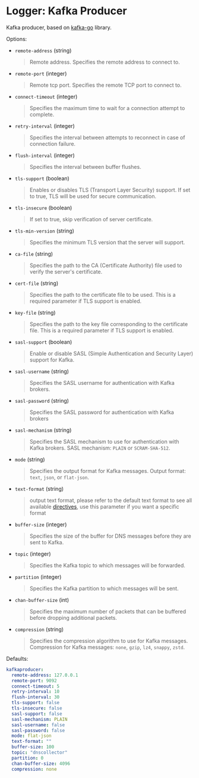 # Logger: Kafka Producer

Kafka producer, based on [kafka-go](https://github.com/segmentio/kafka-go) library.

Options:

* `remote-address` (string)
  > Remote address.
  > Specifies the remote address to connect to.

* `remote-port` (integer)
  > Remote tcp port.
  > Specifies the remote TCP port to connect to.

* `connect-timeout` (integer)
  > Specifies the maximum time to wait for a connection attempt to complete.

* `retry-interval` (integer)
  > Specifies the interval between attempts to reconnect in case of connection failure.

* `flush-interval` (integer)
  > Specifies the interval between buffer flushes.

* `tls-support` (boolean)
  > Enables or disables TLS (Transport Layer Security) support.
  > If set to true, TLS will be used for secure communication.

* `tls-insecure` (boolean)
  > If set to true, skip verification of server certificate.

* `tls-min-version` (string)
  > Specifies the minimum TLS version that the server will support.

* `ca-file` (string)
  > Specifies the path to the CA (Certificate Authority) file used to verify the server's certificate.

* `cert-file` (string)
  > Specifies the path to the certificate file to be used. This is a required parameter if TLS support is enabled.

* `key-file` (string)
  > Specifies the path to the key file corresponding to the certificate file. This is a required parameter if TLS support is enabled.

* `sasl-support` (boolean)
  > Enable or disable SASL (Simple Authentication and Security Layer) support for Kafka.

* `sasl-username` (string)
  > Specifies the SASL username for authentication with Kafka brokers.

* `sasl-password` (string)
  > Specifies the SASL password for authentication with Kafka brokers

* `sasl-mechanism` (string)
  > Specifies the SASL mechanism to use for authentication with Kafka brokers.
  > SASL mechanism: `PLAIN` or `SCRAM-SHA-512`.

* `mode` (string)
  > Specifies the output format for Kafka messages. Output format: `text`, `json`, or `flat-json`.

* `text-format` (string)
  > output text format, please refer to the default text format to see all available [directives](../configuration.md#custom-text-format), use this parameter if you want a specific format

* `buffer-size` (integer)
  > Specifies the size of the buffer for DNS messages before they are sent to Kafka.

* `topic` (integer)
  > Specifies the Kafka topic to which messages will be forwarded.

* `partition` (integer)
  > Specifies the Kafka partition to which messages will be sent.

* `chan-buffer-size` (int)
  > Specifies the maximum number of packets that can be buffered before dropping additional packets.

* `compression` (string)
  > Specifies the compression algorithm to use for Kafka messages.
  > Compression for Kafka messages: `none`, `gzip`, `lz4`, `snappy`, `zstd`.

Defaults:

```yaml
kafkaproducer:
  remote-address: 127.0.0.1
  remote-port: 9092
  connect-timeout: 5
  retry-interval: 10
  flush-interval: 30
  tls-support: false
  tls-insecure: false
  sasl-support: false
  sasl-mechanism: PLAIN
  sasl-username: false
  sasl-password: false
  mode: flat-json
  text-format: ""
  buffer-size: 100
  topic: "dnscollector"
  partition: 0
  chan-buffer-size: 4096
  compression: none
```
